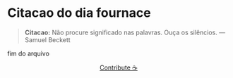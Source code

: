 # Citacao do dia fournace

> **Citacao:** Não procure significado nas palavras. Ouça os silêncios. — Samuel Beckett

fim do arquivo

<watermark-footer>
<p align="center">
  <a href="https://github.com/ruisuan/ruisuan/blob/main/contribute.md">Contribute ☕</a>
</p>
</watermark-footer>

